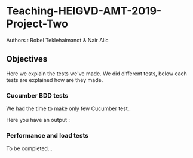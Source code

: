 # Teaching-HEIGVD-AMT-2019-Project-Two

Authors : Robel Teklehaimanot & Nair Alic

## Objectives

Here we explain the tests we've made. We did different tests, below each tests are explained how are they made.

### Cucumber BDD tests

We had the time to make only few Cucumber test..

Here you have an output :



### Performance and load tests

To be completed...

